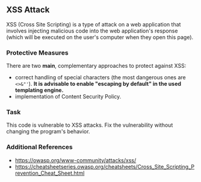 ## XSS Attack

XSS (Cross Site Scripting) is a type of attack on a web application that involves injecting malicious code into the web application's response (which will be executed on the user's computer when they open this page).

### Protective Measures

There are two **main**, complementary approaches to protect against XSS:
* correct handling of special characters (the most dangerous ones are ```<>&"'```). **It is advisable to enable "escaping by default" in the used templating engine.**
* implementation of Content Security Policy.

### Task

This code is vulnerable to XSS attacks. Fix the vulnerability without changing the program's behavior.

### Additional References
* https://owasp.org/www-community/attacks/xss/
* https://cheatsheetseries.owasp.org/cheatsheets/Cross_Site_Scripting_Prevention_Cheat_Sheet.html
